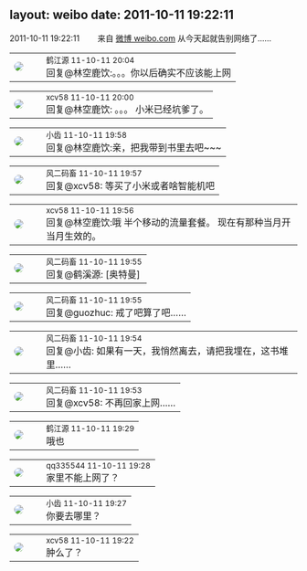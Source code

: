 layout: weibo
date: 2011-10-11 19:22:11
---
<meta name="referrer" content="no-referrer" />

2011-10-11 19:22:11  &nbsp;&nbsp;&nbsp;&nbsp;&nbsp;&nbsp; 来自 <a href="http://weibo.com/" rel="nofollow">微博 weibo.com</a>
从今天起就告别网络了…… ​​​

<table style="width: 100%;">
  <tr>
    <td style="width: 40px;"><img style="border-radius:50%" src="https://tva3.sinaimg.cn/crop.0.0.640.640.50/628b89fbjw8esdhrgslm5j20hs0hsab7.jpg?KID=imgbed,tva&Expires=1624464112&ssig=VYSsk1RnDH"></td>
    <td colspan="2"><small>鹤江源 11-10-11 20:04</small><br/>回复@林空鹿饮:。。。你以后确实不应该能上网</td>
  </tr>
</table>

<table style="width: 100%;">
  <tr>
    <td style="width: 40px;"><img style="border-radius:50%" src="https://tva2.sinaimg.cn/crop.0.0.180.180.50/40e9ea8djw1f4es3a5fupj20500503y9.jpg?KID=imgbed,tva&Expires=1624464112&ssig=fv6g4Mwewt"></td>
    <td colspan="2"><small>xcv58 11-10-11 20:00</small><br/>回复@林空鹿饮: 。。。 小米已经坑爹了。</td>
  </tr>
</table>

<table style="width: 100%;">
  <tr>
    <td style="width: 40px;"><img style="border-radius:50%" src="https://tva3.sinaimg.cn/crop.0.0.480.480.50/4d4bc111jw8ejj3t36gwaj20dc0dc769.jpg?KID=imgbed,tva&Expires=1624464112&ssig=gzNZQ0Faxc"></td>
    <td colspan="2"><small>小齿 11-10-11 19:58</small><br/>回复@林空鹿饮:亲，把我带到书里去吧~~~</td>
  </tr>
</table>

<table style="width: 100%;">
  <tr>
    <td style="width: 40px;"><img style="border-radius:50%" src="https://tva3.sinaimg.cn/crop.0.0.639.639.50/6d2a6003jw8f3idy69w2gj20hs0hrt9g.jpg?KID=imgbed,tva&Expires=1624464112&ssig=sTcUFslfw%2B"></td>
    <td colspan="2"><small>风二码畜 11-10-11 19:57</small><br/>回复@xcv58: 等买了小米或者啥智能机吧</td>
  </tr>
</table>

<table style="width: 100%;">
  <tr>
    <td style="width: 40px;"><img style="border-radius:50%" src="https://tva2.sinaimg.cn/crop.0.0.180.180.50/40e9ea8djw1f4es3a5fupj20500503y9.jpg?KID=imgbed,tva&Expires=1624464112&ssig=fv6g4Mwewt"></td>
    <td colspan="2"><small>xcv58 11-10-11 19:56</small><br/>回复@林空鹿饮:哦 半个移动的流量套餐。 现在有那种当月开当月生效的。</td>
  </tr>
</table>

<table style="width: 100%;">
  <tr>
    <td style="width: 40px;"><img style="border-radius:50%" src="https://tva3.sinaimg.cn/crop.0.0.639.639.50/6d2a6003jw8f3idy69w2gj20hs0hrt9g.jpg?KID=imgbed,tva&Expires=1624464112&ssig=sTcUFslfw%2B"></td>
    <td colspan="2"><small>风二码畜 11-10-11 19:55</small><br/>回复@鹤溪源: [奥特曼]</td>
  </tr>
</table>

<table style="width: 100%;">
  <tr>
    <td style="width: 40px;"><img style="border-radius:50%" src="https://tva3.sinaimg.cn/crop.0.0.639.639.50/6d2a6003jw8f3idy69w2gj20hs0hrt9g.jpg?KID=imgbed,tva&Expires=1624464112&ssig=sTcUFslfw%2B"></td>
    <td colspan="2"><small>风二码畜 11-10-11 19:55</small><br/>回复@guozhuc: 戒了吧算了吧……</td>
  </tr>
</table>

<table style="width: 100%;">
  <tr>
    <td style="width: 40px;"><img style="border-radius:50%" src="https://tva3.sinaimg.cn/crop.0.0.639.639.50/6d2a6003jw8f3idy69w2gj20hs0hrt9g.jpg?KID=imgbed,tva&Expires=1624464112&ssig=sTcUFslfw%2B"></td>
    <td colspan="2"><small>风二码畜 11-10-11 19:54</small><br/>回复@小齿: 如果有一天，我悄然离去，请把我埋在，这书堆里……</td>
  </tr>
</table>

<table style="width: 100%;">
  <tr>
    <td style="width: 40px;"><img style="border-radius:50%" src="https://tva3.sinaimg.cn/crop.0.0.639.639.50/6d2a6003jw8f3idy69w2gj20hs0hrt9g.jpg?KID=imgbed,tva&Expires=1624464112&ssig=sTcUFslfw%2B"></td>
    <td colspan="2"><small>风二码畜 11-10-11 19:53</small><br/>回复@xcv58: 不再回家上网……</td>
  </tr>
</table>

<table style="width: 100%;">
  <tr>
    <td style="width: 40px;"><img style="border-radius:50%" src="https://tva3.sinaimg.cn/crop.0.0.640.640.50/628b89fbjw8esdhrgslm5j20hs0hsab7.jpg?KID=imgbed,tva&Expires=1624464112&ssig=VYSsk1RnDH"></td>
    <td colspan="2"><small>鹤江源 11-10-11 19:29</small><br/>哦也</td>
  </tr>
</table>

<table style="width: 100%;">
  <tr>
    <td style="width: 40px;"><img style="border-radius:50%" src="https://tva4.sinaimg.cn/crop.0.0.180.180.50/7d25944djw1e8qgp5bmzyj2050050aa8.jpg?KID=imgbed,tva&Expires=1624464112&ssig=k%2BUt%2F0c5bd"></td>
    <td colspan="2"><small>qq335544 11-10-11 19:28</small><br/>家里不能上网了？</td>
  </tr>
</table>

<table style="width: 100%;">
  <tr>
    <td style="width: 40px;"><img style="border-radius:50%" src="https://tva3.sinaimg.cn/crop.0.0.480.480.50/4d4bc111jw8ejj3t36gwaj20dc0dc769.jpg?KID=imgbed,tva&Expires=1624464112&ssig=gzNZQ0Faxc"></td>
    <td colspan="2"><small>小齿 11-10-11 19:27</small><br/>你要去哪里？</td>
  </tr>
</table>

<table style="width: 100%;">
  <tr>
    <td style="width: 40px;"><img style="border-radius:50%" src="https://tva2.sinaimg.cn/crop.0.0.180.180.50/40e9ea8djw1f4es3a5fupj20500503y9.jpg?KID=imgbed,tva&Expires=1624464112&ssig=fv6g4Mwewt"></td>
    <td colspan="2"><small>xcv58 11-10-11 19:22</small><br/>肿么了？</td>
  </tr>
</table>
